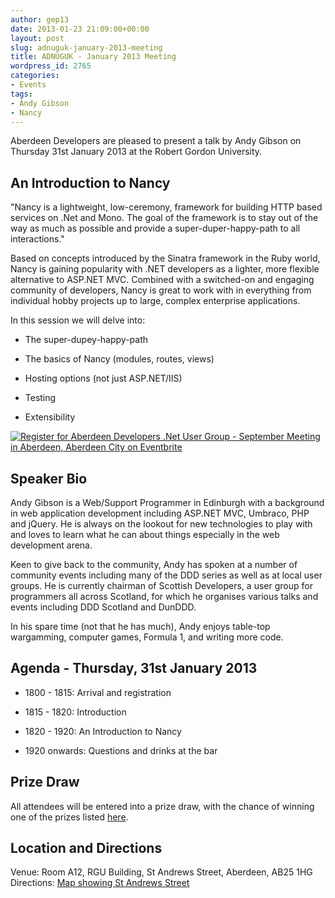 ```yaml
---
author: gep13
date: 2013-01-23 21:09:00+00:00
layout: post
slug: adnuguk-january-2013-meeting
title: ADNUGUK - January 2013 Meeting
wordpress_id: 2765
categories:
- Events
tags:
- Andy Gibson
- Nancy
---
```


Aberdeen Developers are pleased to present a talk by Andy Gibson on Thursday 31st January 2013 at the Robert Gordon University.




## An Introduction to Nancy




"Nancy is a lightweight, low-ceremony, framework for building HTTP based services on .Net and Mono. The goal of the framework is to stay out of the way as much as possible and provide a super-duper-happy-path to all interactions."




Based on concepts introduced by the Sinatra framework in the Ruby world, Nancy is gaining popularity with .NET developers as a lighter, more flexible alternative to ASP.NET MVC. Combined with a switched-on and engaging community of developers, Nancy is great to work with in everything from individual hobby projects up to large, complex enterprise applications.




In this session we will delve into:






  * The super-dupey-happy-path


  * The basics of Nancy (modules, routes, views)


  * Hosting options (not just ASP.NET/IIS)


  * Testing


  * Extensibility







[![Register for Aberdeen Developers .Net User Group - September Meeting in Aberdeen, Aberdeen City  on Eventbrite](http://www.eventbrite.com/registerbutton?eid=2581657808)](http://adnuguk-jan2013.eventbrite.co.uk/?ebtv=C)




## Speaker Bio




Andy Gibson is a Web/Support Programmer in Edinburgh with a background in web application development including ASP.NET MVC, Umbraco, PHP and jQuery. He is always on the lookout for new technologies to play with and loves to learn what he can about things especially in the web development arena.




Keen to give back to the community, Andy has spoken at a number of community events including many of the DDD series as well as at local user groups. He is currently chairman of Scottish Developers, a user group for programmers all across Scotland, for which he organises various talks and events including DDD Scotland and DunDDD.




In his spare time (not that he has much), Andy enjoys table-top wargamming, computer games, Formula 1, and writing more code.




## Agenda - Thursday, 31st January 2013






  * 1800 - 1815: Arrival and registration


  * 1815 - 1820: Introduction


  * 1820 - 1920: An Introduction to Nancy


  * 1920 onwards: Questions and drinks at the bar




## Prize Draw




All attendees will be entered into a prize draw, with the chance of winning one of the prizes listed [here](http://www.gep13.co.uk/blog/?p=107).




## Location and Directions




Venue: Room A12, RGU Building, St Andrews Street, Aberdeen, AB25 1HG Directions: [Map showing St Andrews Street](http://www.bing.com/maps/?v=2&cp=57.149542434132776~-2.102723645985436&lvl=17&dir=0&sty=c&eo=1&form=LMLTCC)
